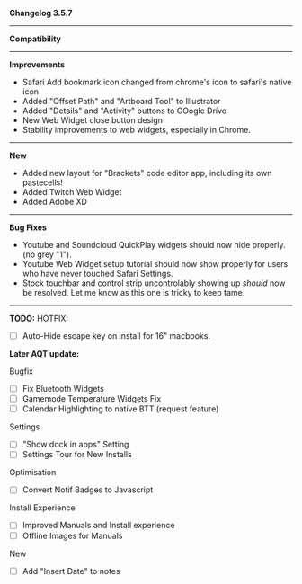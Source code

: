 **Changelog 3.5.7**

----
**Compatibility**


----
**Improvements**
<br>
- Safari Add bookmark icon changed from chrome's icon to safari's native icon
- Added "Offset Path" and "Artboard Tool" to Illustrator
- Added "Details" and "Activity" buttons to GOogle Drive
- New Web Widget close button design
- Stability improvements to web widgets, especially in Chrome.

----
**New**
<br>
- Added new layout for "Brackets" code editor app, including its own pastecells!
- Added Twitch Web Widget
- Added Adobe XD

----
**Bug Fixes**
<br>
- Youtube and Soundcloud QuickPlay widgets should now hide properly. (no grey "1").
- Youtube Web Widget setup tutorial should now show properly for users who have never touched Safari Settings.
- Stock touchbar and control strip uncontrolably showing up *should* now be resolved. Let me know as this one is tricky to keep tame.

------------------
**TODO:**
HOTFIX:
- [ ] Auto-Hide escape key on install for 16" macbooks.

**Later AQT update:**

Bugfix
- [ ] Fix Bluetooth Widgets
- [ ] Gamemode Temperature Widgets Fix
- [ ] Calendar Highlighting to native BTT (request feature)

Settings
- [ ] "Show dock in apps" Setting
- [ ] Settings Tour for New Installs

Optimisation
- [ ] Convert Notif Badges to Javascript

Install Experience
- [ ] Improved Manuals and Install experience
- [ ] Offline Images for Manuals

New
- [ ] Add "Insert Date" to notes


